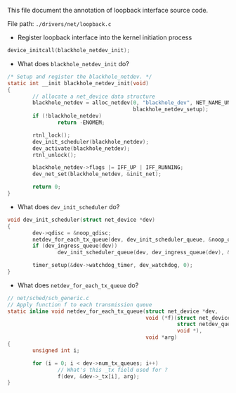 This file document the annotation of loopback interface source code.

File path: `./drivers/net/loopback.c`

- Register loopback interface into the kernel initiation process

``` C
device_initcall(blackhole_netdev_init);
```

- What does `blackhole_netdev_init` do?


``` C
/* Setup and register the blackhole_netdev. */
static int __init blackhole_netdev_init(void)
{
        // allocate a net_device data structure
        blackhole_netdev = alloc_netdev(0, "blackhole_dev", NET_NAME_UNKNOWN,
                                        blackhole_netdev_setup);
        if (!blackhole_netdev)
                return -ENOMEM;

        rtnl_lock();
        dev_init_scheduler(blackhole_netdev);
        dev_activate(blackhole_netdev);
        rtnl_unlock();

        blackhole_netdev->flags |= IFF_UP | IFF_RUNNING;
        dev_net_set(blackhole_netdev, &init_net);

        return 0;
}

```

- What does `dev_init_scheduler` do?

``` C
void dev_init_scheduler(struct net_device *dev)
{
        dev->qdisc = &noop_qdisc;
        netdev_for_each_tx_queue(dev, dev_init_scheduler_queue, &noop_qdisc);
        if (dev_ingress_queue(dev))
                dev_init_scheduler_queue(dev, dev_ingress_queue(dev), &noop_qdisc);

        timer_setup(&dev->watchdog_timer, dev_watchdog, 0);
}
```


- What does `netdev_for_each_tx_queue` do?

``` C
// net/sched/sch_generic.c
// Apply function f to each transmission queue
static inline void netdev_for_each_tx_queue(struct net_device *dev,
                                            void (*f)(struct net_device *,
                                                      struct netdev_queue *,
                                                      void *),
                                            void *arg)
{               
        unsigned int i;

        for (i = 0; i < dev->num_tx_queues; i++)
                // What's this _tx field used for ?
                f(dev, &dev->_tx[i], arg);
}

```













































